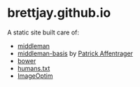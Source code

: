 # brettjay.github.io

A static site built care of:

 * [middleman][middleman-url]
 * [middleman-basis][middleman-basis-url] by [Patrick Affentrager][pzi-url]
 * [bower][bower-url]
 * [humans.txt][humanstxt-url]
 * [ImageOptim][imageoptim-url]

[bower-url]: http://bower.io/
[middleman-url]: http://middlemanapp.com/
[middleman-basis-url]: http://
[pzi-url]: http://patrikaffentranger.me
[humanstxt-url]: http://humanstxt.org/
[imageoptim-url]: https://github.com/toy/image_optim
